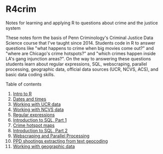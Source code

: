 # R4crim
Notes for learning and applying R to questions about crime and the justice system

These notes form the basis of Penn Criminology's Criminal Justice Data Science course that I've taught since 2014. Students code in R to answer questions like "what happens to crime when big movies come out?" and "where are Chicago's crime hotspots?" and "which crimes happen inside LA's gang injunction areas?". On the way to answering these questions students learn about regular expressions, SQL, webscraping, parallel processing, geographic data, official data sources (UCR, NCVS, ACS), and basic data coding skills.

Table of contents
1. [Intro to R](https://htmlpreview.github.io/?https://github.com/gregridgeway/R4crim/blob/master/01_Intro_to_R.html)
2. [Dates and times](https://htmlpreview.github.io/?https://github.com/gregridgeway/R4crim/blob/master/02_Dates_and_times.html)
3. [Working with UCR data](https://htmlpreview.github.io/?https://github.com/gregridgeway/R4crim/blob/master/03_Working_with_UCR_data.html)
4. [Working with NCVS data](https://htmlpreview.github.io/?https://github.com/gregridgeway/R4crim/blob/master/04_Working_with_NCVS_data.html)
5. [Regular expressions](https://htmlpreview.github.io/?https://github.com/gregridgeway/R4crim/blob/master/05_Regular_expressions.html)
6. [Introduction to SQL, Part 1](https://htmlpreview.github.io/?https://github.com/gregridgeway/R4crim/blob/master/06_Introduction_to_SQL1.html)
7. [Crime hotspot maps](https://htmlpreview.github.io/?https://github.com/gregridgeway/R4crim/blob/master/07_Crime_Hotspot_Map.html)
8. [Introduction to SQL, Part 2](https://htmlpreview.github.io/?https://github.com/gregridgeway/R4crim/blob/master/06_Introduction_to_SQL2.html)
9. [Webscraping and Parallel Processing](https://htmlpreview.github.io/?https://github.com/gregridgeway/R4crim/blob/master/09_Webscraping_and_Parallel_Processing.html)
10. [PPD shootings extracting from text geocoding](https://htmlpreview.github.io/?https://github.com/gregridgeway/R4crim/blob/master/10_PPD_shootings_extracting_from_text_geocoding.html)
11. [Working with geographic data](https://htmlpreview.github.io/?https://github.com/gregridgeway/R4crim/blob/master/11_Working_with_geographic_data.html)

